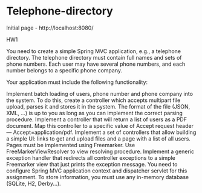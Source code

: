 # Telephone-directory

Initial page - http://localhost:8080/

HW1

  You need to create a simple Spring MVC application, e.g., a telephone directory. The telephone directory must contain full names and sets of phone numbers. Each user may have   several phone numbers, and each number belongs to a specific phone company.

 Your application must include the following functionality:

  Implement batch loading of users, phone number and phone company into the system. To do this, create a controller which accepts multipart file upload, parses it and stores it in the system. The format of the file (JSON, XML, ...) is up to you as long as you can implement the correct parsing procedure.
Implement a controller that will return a list of users as a PDF document. Map this controller to a specific value of Accept request header — Accept=application/pdf.
Implement a set of controllers that allow building a simple UI: links to get and upload files and a page with a list of all users. Pages must be implemented using Freemarker. Use FreeMarkerViewResolver to view resolving procedure.
Implement a generic exception handler that redirects all controller exceptions to a simple Freemarker view that just prints the exception message.
You need to configure Spring MVC application context and dispatcher servlet for this assignment. To store information, you must use any in-memory database (SQLite, H2, Derby...).
